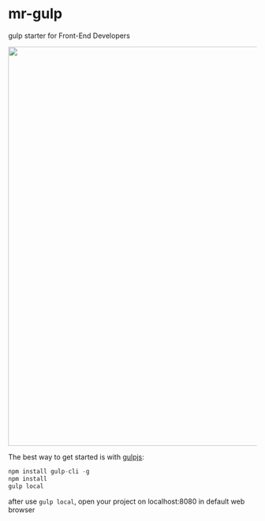 # mr-gulp
gulp starter for Front-End Developers


<p align="center">
  <img width="809px" src="http://www.motoriha.com/sites/default/files/mrgalp.png">
</p>

The best way to get started is with [gulpjs](https://gulpjs.com/):

``` js
npm install gulp-cli -g
npm install
gulp local
```
after use `gulp local`, open your project on localhost:8080 in default web browser
